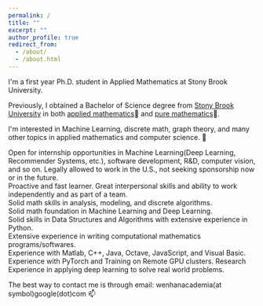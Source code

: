 ```yaml
---
permalink: /
title: ""
excerpt: ""
author_profile: true
redirect_from: 
  - /about/
  - /about.html
---
```

I'm a first year Ph.D. student in Applied Mathematics at Stony Brook University.  

Previously, I obtained a Bachelor of Science degree from [Stony Brook University](https://www.stonybrook.edu/) in both [applied mathematics](https://www.stonybrook.edu/commcms/ams/)📙 and [pure mathematics](http://www.math.stonybrook.edu/)📕.

I'm interested in Machine Learning, discrete math, graph theory, and many other topics in applied mathematics and computer science. 👀

Open for internship opportunities in Machine Learning(Deep Learning, Recommender Systems, etc.), software development, R&D, computer vision, and so on. Legally allowed to work in the U.S., not seeking sponsorship now or in the future.  
Proactive and fast learner. Great interpersonal skills and ability to work independently and as part of a team.  
Solid math skills in analysis, modeling, and discrete algorithms.  
Solid math foundation in Machine Learning and Deep Learning.  
Solid skills in Data Structures and Algorithms with extensive experience in Python.  
Extensive experience in writing computational mathematics programs/softwares.  
Experience with Matlab, C++, Java, Octave, JavaScript, and Visual Basic.  
Experience with PyTorch and Training on Remote GPU clusters.
Research Experience in applying deep learning to solve real world problems.  
 
The best way to contact me is through email: wenhanacademia(at symbol)google(dot)com 📫  

